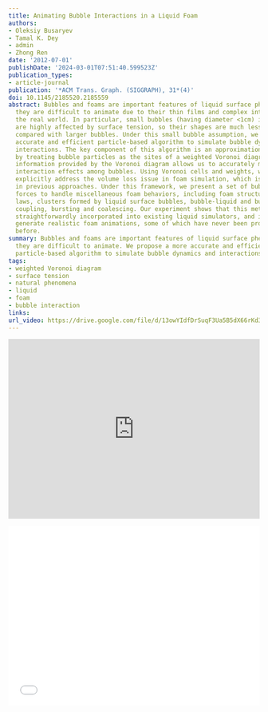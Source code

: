```yaml
---
title: Animating Bubble Interactions in a Liquid Foam
authors:
- Oleksiy Busaryev
- Tamal K. Dey
- admin
- Zhong Ren
date: '2012-07-01'
publishDate: '2024-03-01T07:51:40.599523Z'
publication_types:
- article-journal
publication: '*ACM Trans. Graph. (SIGGRAPH), 31*(4)'
doi: 10.1145/2185520.2185559
abstract: Bubbles and foams are important features of liquid surface phenomena, but
  they are difficult to animate due to their thin films and complex interactions in
  the real world. In particular, small bubbles (having diameter <1cm) in a dense foam
  are highly affected by surface tension, so their shapes are much less deformable
  compared with larger bubbles. Under this small bubble assumption, we propose a more
  accurate and efficient particle-based algorithm to simulate bubble dynamics and
  interactions. The key component of this algorithm is an approximation of foam geometry,
  by treating bubble particles as the sites of a weighted Voronoi diagram. The connectivity
  information provided by the Voronoi diagram allows us to accurately model various
  interaction effects among bubbles. Using Voronoi cells and weights, we can also
  explicitly address the volume loss issue in foam simulation, which is a common problem
  in previous approaches. Under this framework, we present a set of bubble interaction
  forces to handle miscellaneous foam behaviors, including foam structure under Plateau's
  laws, clusters formed by liquid surface bubbles, bubble-liquid and bubble-solid
  coupling, bursting and coalescing. Our experiment shows that this method can be
  straightforwardly incorporated into existing liquid simulators, and it can efficiently
  generate realistic foam animations, some of which have never been produced in graphics
  before.
summary: Bubbles and foams are important features of liquid surface phenomena, but
  they are difficult to animate. We propose a more accurate and efficient
  particle-based algorithm to simulate bubble dynamics and interactions.
tags:
- weighted Voronoi diagram
- surface tension
- natural phenomena
- liquid
- foam
- bubble interaction
links:
url_video: https://drive.google.com/file/d/13owYIdfDrSuqF3Ua5B5dX66rKd3_iKni/view
---
```


<p align="center">
<iframe width="100%" height="360" src="https://www.youtube.com/embed/GPbFp50ZGUE?si=70WF-v7vmnFpf-ir" title="YouTube video player" frameborder="0" allow="accelerometer; autoplay; clipboard-write; encrypted-media; gyroscope; picture-in-picture; web-share" allowfullscreen></iframe>
</p>
<p align="center">
<iframe width="100%" height="360" src="//player.bilibili.com/player.html?aid=552815045&bvid=BV1Qi4y1Q7Xr&cid=563594875&p=1" scrolling="no" border="0" frameborder="no" framespacing="0" allowfullscreen="true"> </iframe>
</p>
